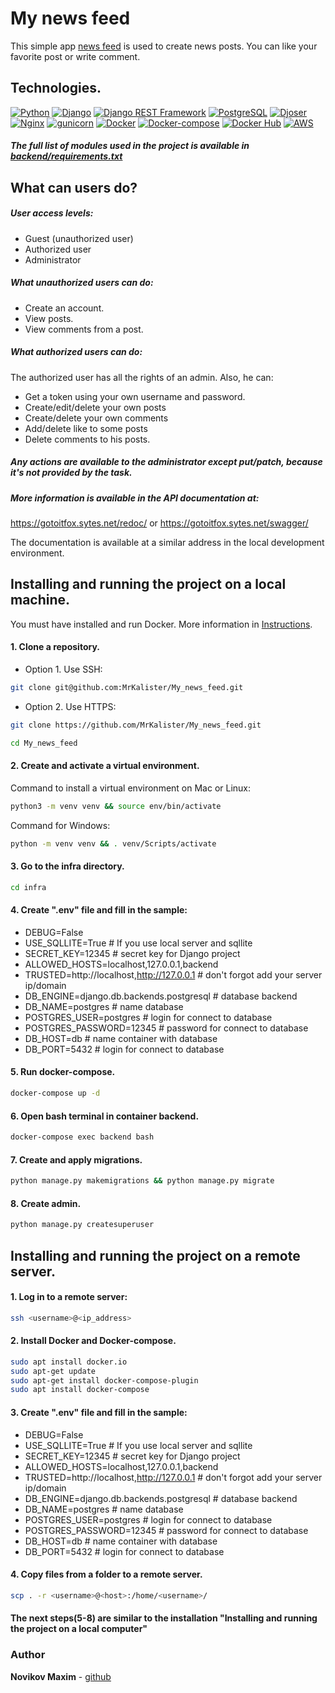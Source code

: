 
# My news feed
This simple app [news feed](https://gotoitfox.sytes.net/api/v1/) is used to create news posts. You can like your favorite post or write comment.

## Technologies.
[![Python](https://img.shields.io/badge/-Python-464646?style=flat&logo=Python&logoColor=56C0C0&color=008080)](https://www.python.org/)
[![Django](https://img.shields.io/badge/-Django-464646?style=flat&logo=Django&logoColor=56C0C0&color=008080)](https://www.djangoproject.com/)
[![Django REST Framework](https://img.shields.io/badge/-Django%20REST%20Framework-464646?style=flat&logo=Django%20REST%20Framework&logoColor=56C0C0&color=008080)](https://www.django-rest-framework.org/)
[![PostgreSQL](https://img.shields.io/badge/-PostgreSQL-464646?style=flat&logo=PostgreSQL&logoColor=56C0C0&color=008080)](https://www.postgresql.org/)
[![Djoser](https://img.shields.io/badge/-Djoser-464646?style=flat&logo=Djoser&logoColor=56C0C0&color=008080)](https://github.com/sunscrapers/djoser)
[![Nginx](https://img.shields.io/badge/-NGINX-464646?style=flat&logo=NGINX&logoColor=56C0C0&color=008080)](https://nginx.org/ru/)
[![gunicorn](https://img.shields.io/badge/-gunicorn-464646?style=flat&logo=gunicorn&logoColor=56C0C0&color=008080)](https://gunicorn.org/)
[![Docker](https://img.shields.io/badge/-Docker-464646?style=flat&logo=Docker&logoColor=56C0C0&color=008080)](https://www.docker.com/)
[![Docker-compose](https://img.shields.io/badge/-Docker%20compose-464646?style=flat&logo=Docker&logoColor=56C0C0&color=008080)](https://www.docker.com/)
[![Docker Hub](https://img.shields.io/badge/-Docker%20Hub-464646?style=flat&logo=Docker&logoColor=56C0C0&color=008080)](https://hub.docker.com/)
[![AWS](https://img.shields.io/badge/-AWS-464646?style=flat&logo=amazonaws&logoColor=56C0C0&color=008080)](https://aws.amazon.com/?nc1=h_ls)

##### The full list of modules used in the project is available in [backend/requirements.txt](https://github.com/MrKalister/foodgram-project-react/blob/master/backend/requirements.txt)

## What can users do?
##### User access levels:
* Guest (unauthorized user)
* Authorized user
* Administrator

##### What unauthorized users can do:
* Create an account.
* View posts.
* View comments from a post.

##### What authorized users can do:
The authorized user has all the rights of an admin.
Also, he can:
* Get a token using your own username and password.
* Create/edit/delete your own posts
* Create/delete your own comments
* Add/delete like to some posts
* Delete comments to his posts.

##### Any actions are available to the administrator except put/patch, because it's not provided by the task.

##### More information is available in the API documentation at:
https://gotoitfox.sytes.net/redoc/ or https://gotoitfox.sytes.net/swagger/

The documentation is available at a similar address in the local development environment.

## Installing and running the project on a local machine.
You must have installed and run Docker. More information in [Instructions](https://docs.docker.com/).
#### 1. Clone a repository.
* Option 1. Use SSH:
```bash
git clone git@github.com:MrKalister/My_news_feed.git
```
* Option 2. Use HTTPS:
```bash
git clone https://github.com/MrKalister/My_news_feed.git
```
```bash
cd My_news_feed 
```
#### 2. Create and activate a virtual environment.
Command to install a virtual environment on Mac or Linux:
```bash
python3 -m venv venv && source env/bin/activate
```
Command for Windows:
```bash
python -m venv venv && . venv/Scripts/activate
```
#### 3. Go to the infra directory.
```bash
cd infra
```
#### 4. Create ".env" file and fill in the sample:
* DEBUG=False
* USE_SQLLITE=True # If you use local server and sqllite
* SECRET_KEY=12345 # secret key for Django project
* ALLOWED_HOSTS=localhost,127.0.0.1,backend
* TRUSTED=http://localhost,http://127.0.0.1 # don't forgot add your server ip/domain
* DB_ENGINE=django.db.backends.postgresql # database backend
* DB_NAME=postgres # name database
* POSTGRES_USER=postgres # login for connect to database
* POSTGRES_PASSWORD=12345 # password for connect to database
* DB_HOST=db # name container with database
* DB_PORT=5432 # login for connect to database

#### 5. Run docker-compose.
```bash
docker-compose up -d
```
#### 6. Open bash terminal in container backend.
```bash
docker-compose exec backend bash
```
#### 7. Сreate and apply migrations.
```bash
python manage.py makemigrations && python manage.py migrate
```
#### 8. Create admin.
```bash
python manage.py createsuperuser
```

## Installing and running the project on a remote server.
#### 1. Log in to a remote server:
```bash
ssh <username>@<ip_address>
```
#### 2. Install Docker and Docker-compose.
```bash
sudo apt install docker.io
sudo apt-get update
sudo apt-get install docker-compose-plugin
sudo apt install docker-compose
```
#### 3. Create ".env" file and fill in the sample:
* DEBUG=False
* USE_SQLLITE=True # If you use local server and sqllite
* SECRET_KEY=12345 # secret key for Django project
* ALLOWED_HOSTS=localhost,127.0.0.1,backend
* TRUSTED=http://localhost,http://127.0.0.1 # don't forgot add your server ip/domain
* DB_ENGINE=django.db.backends.postgresql # database backend
* DB_NAME=postgres # name database
* POSTGRES_USER=postgres # login for connect to database
* POSTGRES_PASSWORD=12345 # password for connect to database
* DB_HOST=db # name container with database
* DB_PORT=5432 # login for connect to database
#### 4. Сopy files from a folder to a remote server.
```bash
scp . -r <username>@<host>:/home/<username>/
```
#### The next steps(5-8) are similar to the installation "Installing and running the project on a local computer"

### Author

**Novikov Maxim** - [github](http://github.com/MrKalister)
